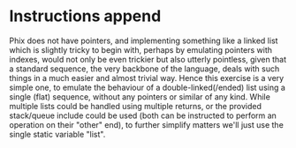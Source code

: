 # Instructions append

Phix does not have pointers, and implementing something like a linked list which is slightly tricky 
to begin with, perhaps by emulating pointers with indexes, would not only be even trickier but also
utterly pointless, given that a standard sequence, the very backbone of the language, deals with 
such things in a much easier and almost trivial way. Hence this exercise is a very simple one, to
emulate the behaviour of a double-linked(/ended) list using a single (flat) sequence, without any
pointers or similar of any kind. While multiple lists could be handled using multiple returns, or
the provided stack/queue include could be used (both can be instructed to perform an operation on
their "other" end), to further simplify matters we'll just use the single static variable "list".

[//]:# (this should require simple-linked-list to be completed first...)
